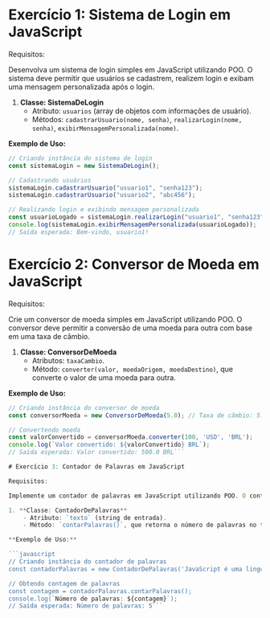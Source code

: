# Exercício 1: Sistema de Login em JavaScript

Requisitos:

Desenvolva um sistema de login simples em JavaScript utilizando POO. O sistema deve permitir que usuários se cadastrem, realizem login e exibam uma mensagem personalizada após o login.

1. **Classe: SistemaDeLogin**
   - Atributo: `usuarios` (array de objetos com informações de usuário).
   - Métodos: `cadastrarUsuario(nome, senha)`, `realizarLogin(nome, senha)`, `exibirMensagemPersonalizada(nome)`.

**Exemplo de Uso:**

```javascript
// Criando instância do sistema de login
const sistemaLogin = new SistemaDeLogin();

// Cadastrando usuários
sistemaLogin.cadastrarUsuario("usuario1", "senha123");
sistemaLogin.cadastrarUsuario("usuario2", "abc456");

// Realizando login e exibindo mensagem personalizada
const usuarioLogado = sistemaLogin.realizarLogin("usuario1", "senha123");
console.log(sistemaLogin.exibirMensagemPersonalizada(usuarioLogado));
// Saída esperada: Bem-vindo, usuario1!
```

# Exercício 2: Conversor de Moeda em JavaScript

Requisitos:

Crie um conversor de moeda simples em JavaScript utilizando POO. O conversor deve permitir a conversão de uma moeda para outra com base em uma taxa de câmbio.

1. **Classe: ConversorDeMoeda**
   - Atributos: `taxaCambio`.
   - Método: `converter(valor, moedaOrigem, moedaDestino)`, que converte o valor de uma moeda para outra.

**Exemplo de Uso:**

```javascript
// Criando instância do conversor de moeda
const conversorMoeda = new ConversorDeMoeda(5.0); // Taxa de câmbio: 5.0

// Convertendo moeda
const valorConvertido = conversorMoeda.converter(100, 'USD', 'BRL');
console.log(`Valor convertido: ${valorConvertido} BRL`);
// Saída esperada: Valor convertido: 500.0 BRL```

# Exercício 3: Contador de Palavras em JavaScript

Requisitos:

Implemente um contador de palavras em JavaScript utilizando POO. O contador deve receber uma string como entrada e fornecer a contagem de palavras.

1. **Classe: ContadorDePalavras**
    - Atributo: `texto` (string de entrada).
    - Método: `contarPalavras()`, que retorna o número de palavras no texto.

**Exemplo de Uso:**

```javascript
// Criando instância do contador de palavras
const contadorPalavras = new ContadorDePalavras('JavaScript é uma linguagem poderosa.');

// Obtendo contagem de palavras
const contagem = contadorPalavras.contarPalavras();
console.log(`Número de palavras: ${contagem}`);
// Saída esperada: Número de palavras: 5```
````
